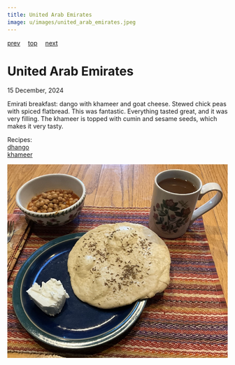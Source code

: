 ```yaml
---
title: United Arab Emirates
image: u/images/united_arab_emirates.jpeg
---
```

[prev](ukraine.md)&emsp;
[top](../index.md)&emsp;
[next](united_kingdom.md)
# United Arab Emirates
15 December, 2024

Emirati breakfast: dango with khameer and goat cheese. Stewed chick
peas with spiced flatbread. This was fantastic.  Everything tasted
great, and it was very filling. The khameer is topped with cumin and
sesame seeds, which makes it very tasty.

Recipes:<br>
[dhango](https://www.washingtonpost.com/recipes/dango-omani-chickpeas/)<br>
[khameer](https://theodehlicious.com/emirati-khameer-bread/)<br>

![breakfast](images/united_arab_emirates.jpeg)
